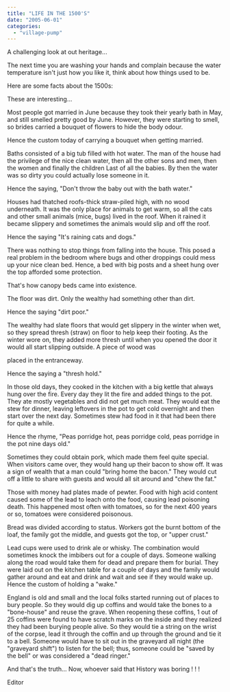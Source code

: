 ```yaml
---
title: "LIFE IN THE 1500'S"
date: "2005-06-01"
categories: 
  - "village-pump"
---
```


A challenging look at out heritage...

The next time you are washing your hands and complain because the water temperature isn't just how you like it, think about how things used to be.

Here are some facts about the 1500s:

These are interesting...

Most people got married in June because they took their yearly bath in May, and still smelled pretty good by June. However, they were starting to smell, so brides carried a bouquet of flowers to hide the body odour.

Hence the custom today of carrying a bouquet when getting married.

Baths consisted of a big tub filled with hot water. The man of the house had the privilege of the nice clean water, then all the other sons and men, then the women and finally the children Last of all the babies. By then the water was so dirty you could actually lose someone in it.

Hence the saying, "Don't throw the baby out with the bath water."

Houses had thatched roofs-thick straw-piled high, with no wood underneath. It was the only place for animals to get warm, so all the cats and other small animals (mice, bugs) lived in the roof. When it rained it became slippery and sometimes the animals would slip and off the roof.

Hence the saying "It's raining cats and dogs."

There was nothing to stop things from falling into the house. This posed a real problem in the bedroom where bugs and other droppings could mess up your nice clean bed. Hence, a bed with big posts and a sheet hung over the top afforded some protection.

That's how canopy beds came into existence.

The floor was dirt. Only the wealthy had something other than dirt.

Hence the saying "dirt poor."

The wealthy had slate floors that would get slippery in the winter when wet, so they spread thresh (straw) on floor to help keep their footing. As the winter wore on, they added more thresh until when you opened the door it would all start slipping outside. A piece of wood was

placed in the entranceway.

Hence the saying a "thresh hold."

In those old days, they cooked in the kitchen with a big kettle that always hung over the fire. Every day they lit the fire and added things to the pot. They ate mostly vegetables and did not get much meat. They would eat the stew for dinner, leaving leftovers in the pot to get cold overnight and then start over the next day. Sometimes stew had food in it that had been there for quite a while.

Hence the rhyme, "Peas porridge hot, peas porridge cold, peas porridge in the pot nine days old."

Sometimes they could obtain pork, which made them feel quite special. When visitors came over, they would hang up their bacon to show off. It was a sign of wealth that a man could "bring home the bacon." They would cut off a little to share with guests and would all sit around and "chew the fat."

Those with money had plates made of pewter. Food with high acid content caused some of the lead to leach onto the food, causing lead poisoning death. This happened most often with tomatoes, so for the next 400 years or so, tomatoes were considered poisonous.

Bread was divided according to status. Workers got the burnt bottom of the loaf, the family got the middle, and guests got the top, or "upper crust."

Lead cups were used to drink ale or whisky. The combination would sometimes knock the imbibers out for a couple of days. Someone walking along the road would take them for dead and prepare them for burial. They were laid out on the kitchen table for a couple of days and the family would gather around and eat and drink and wait and see if they would wake up. Hence the custom of holding a "wake."

England is old and small and the local folks started running out of places to bury people. So they would dig up coffins and would take the bones to a "bone-house" and reuse the grave. When reopening these coffins, 1 out of 25 coffins were found to have scratch marks on the inside and they realized they had been burying people alive. So they would tie a string on the wrist of the corpse, lead it through the coffin and up through the ground and tie it to a bell. Someone would have to sit out in the graveyard all night (the "graveyard shift") to listen for the bell; thus, someone could be "saved by the bell" or was considered a "dead ringer."

And that's the truth... Now, whoever said that History was boring ! ! !

Editor
